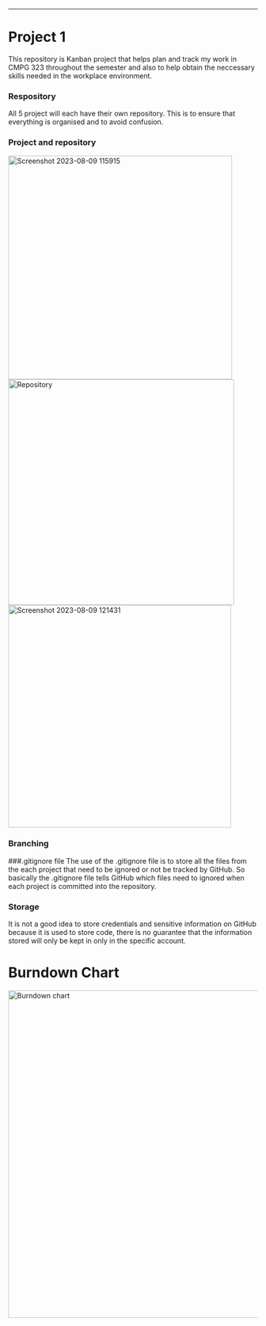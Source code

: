 ************************************************************************************************
# Project 1

This repository is Kanban project that helps plan and track my work in CMPG 323 throughout the semester and also to help obtain the neccessary skills needed in the workplace environment.

### Respository
All 5 project will each have their own repository. This is to ensure that everything is organised and to avoid confusion.

### Project and repository
<img width="452" alt="Screenshot 2023-08-09 115915" src="https://github.com/DestinysChildSthe/CMPG-323---38742799/assets/112766697/719a004b-9083-4ae0-b07c-89ba4853666e">
<img width="456" alt="Repository" src="https://github.com/DestinysChildSthe/CMPG-323---38742799/assets/112766697/5c0db0f5-7bd8-4f5b-9257-e86cb7ddd9e8">

<img width="450" alt="Screenshot 2023-08-09 121431" src="https://github.com/DestinysChildSthe/CMPG-323---38742799/assets/112766697/744712e4-53eb-4de9-a0c2-1ff30760a1e7">

### Branching

###.gitignore file 
The use of the .gitignore file is to store all the files from the each project that need to be ignored or not 
 be tracked by GitHub. So basically the .gitignore file tells GitHub which files need to ignored when each project is committed into the repository.

### Storage
It is not a good idea to store credentials and sensitive information on GitHub because it is used to store code, there is no guarantee that the information stored will only be kept in only in the specific account.

# Burndown Chart

<img width="662" alt="Burndown chart" src="https://github.com/DestinysChildSthe/CMPG-323---38742799/assets/112766697/3cf163a3-102c-455b-86ac-d13d6b955dd3">

